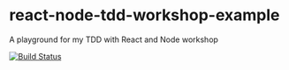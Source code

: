 # react-node-tdd-workshop-example

A playground for my TDD with React and Node workshop

[![Build Status](https://travis-ci.org/yanivefraim/react-node-tdd-workshop-example.svg?branch=master)](https://travis-ci.org/yanivefraim/react-node-tdd-workshop-example)
